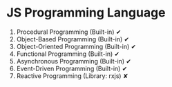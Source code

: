 # JS Programming Language
1. Procedural Programming (Built-in) ✔
2. Object-Based Programming (Built-in)  ✔
3. Object-Oriented Programming (Built-in) ✔
4. Functional Programming (Built-in) ✔
5. Asynchronous Programming (Built-in) ✔
6. Event-Driven Programming (Built-in) ✔
7. Reactive Programming (Library: rxjs) ✘